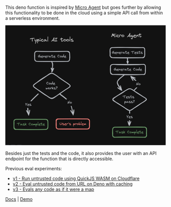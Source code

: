 This deno function is inspired by [Micro Agent](https://github.com/BuilderIO/micro-agent) but goes further by allowing this functionality to be done in the cloud using a simple API call from within a serverless environment.

![](diagram.png)

Besides just the tests and the code, it also provides the user with an API endpoint for the function that is directly accessible.

Previous eval experiments:

- [v1 - Run untrusted code using QuickJS WASM on Cloudflare](https://github.com/janwilmake/evaloncloud-v1)
- [v2 - Eval untrusted code from URL on Deno with caching](https://github.com/janwilmake/evaloncloud-v2)
- [v3 - Evals any code as if it were a map](https://github.com/janwilmake/evaloncloud-v3)

[Docs](https://janwilmake_microagent-serverless.githuq.com/openapi.html) | [Demo](https://janwilmake_microagent-serverless.githuq.com/index.html)
